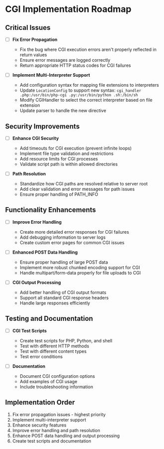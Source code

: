 # CGI Implementation Roadmap

## Critical Issues

- [ ] **Fix Error Propagation**
  - Fix the bug where CGI execution errors aren't properly reflected in return values
  - Ensure error messages are logged correctly
  - Return appropriate HTTP status codes for CGI failures

- [ ] **Implement Multi-Interpreter Support**
  - Add configuration syntax for mapping file extensions to interpreters
  - Update `LocationConfig` to support new syntax: `cgi_handler .php:/usr/bin/php-cgi .py:/usr/bin/python .sh:/bin/sh`
  - Modify CGIHandler to select the correct interpreter based on file extension
  - Update parser to handle the new directive

## Security Improvements

- [ ] **Enhance CGI Security**
  - Add timeouts for CGI execution (prevent infinite loops)
  - Implement file type validation and restrictions
  - Add resource limits for CGI processes
  - Validate script path is within allowed directories

- [ ] **Path Resolution**
  - Standardize how CGI paths are resolved relative to server root
  - Add clear validation and error messages for path issues
  - Ensure proper handling of PATH_INFO

## Functionality Enhancements

- [ ] **Improve Error Handling**
  - Create more detailed error responses for CGI failures
  - Add debugging information to server logs
  - Create custom error pages for common CGI issues

- [ ] **Enhanced POST Data Handling**
  - Ensure proper handling of large POST data
  - Implement more robust chunked encoding support for CGI
  - Handle multipart/form-data properly for file uploads to CGI

- [ ] **CGI Output Processing**
  - Add better handling of CGI output formats
  - Support all standard CGI response headers
  - Handle large responses efficiently

## Testing and Documentation

- [ ] **CGI Test Scripts**
  - Create test scripts for PHP, Python, and shell
  - Test with different HTTP methods
  - Test with different content types
  - Test error conditions

- [ ] **Documentation**
  - Document CGI configuration options
  - Add examples of CGI usage
  - Include troubleshooting information

## Implementation Order

1. Fix error propagation issues - highest priority
2. Implement multi-interpreter support
3. Enhance security features
4. Improve error handling and path resolution
5. Enhance POST data handling and output processing
6. Create test scripts and documentation